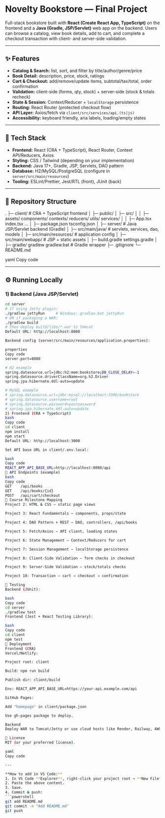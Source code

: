 
# Novelty Bookstore — Final Project

Full-stack bookstore built with **React (Create React App, TypeScript)** on the frontend and a **Java (Gradle, JSP/Servlet)** web app on the backend. Users can browse a catalog, view book details, add to cart, and complete a checkout transaction with client- and server-side validation.

---

## ✨ Features

- **Catalog & Search:** list, sort, and filter by title/author/genre/price  
- **Book Detail:** description, price, stock, ratings  
- **Cart & Checkout:** add/remove/update items, subtotal/tax/total, order confirmation  
- **Validation:** client-side (forms, qty, stock) + server-side (stock & totals recheck)  
- **State & Session:** Context/Reducer + `localStorage` persistence  
- **Routing:** React Router (protected checkout flow)  
- **API Layer:** Axios/fetch via `client/src/services/api.(ts|js)`  
- **Accessibility:** keyboard friendly, aria labels, loading/empty states

---

## 🧱 Tech Stack

- **Frontend:** React (CRA + TypeScript), React Router, Context API/Reducers, Axios  
- **Styling:** CSS / Tailwind (depending on your implementation)  
- **Backend:** Java 17+, Gradle, JSP, Servlets, DAO pattern  
- **Database:** H2/MySQL/PostgreSQL (configure in `server/src/main/resources`)  
- **Tooling:** ESLint/Prettier, Jest/RTL (front), JUnit (back)

---

## 📂 Repository Structure

.
├─ client/ # CRA + TypeScript frontend
│ ├─ public/
│ ├─ src/
│ │ ├─ assets/ components/ contexts/ reducers/ utils/ services/
│ │ ├─ App.tsx index.tsx ...
│ ├─ package.json tsconfig.json
│
├─ server/ # Java JSP/Servlet backend (Gradle)
│ ├─ src/main/java/ # servlets, services, dao, models
│ ├─ src/main/resources/ # application config
│ ├─ src/main/webapp/ # JSP + static assets
│ ├─ build.gradle settings.gradle
│
├─ gradle/ gradlew gradlew.bat # Gradle wrapper
├─ .gitignore
└─ README.md

yaml
Copy code

---

## ⚙️ Running Locally

### 1) Backend (Java JSP/Servlet)

```bash
cd server
# If using Jetty plugin:
./gradlew jettyRun     # Windows: gradlew.bat jettyRun
# OR if packaging a WAR:
./gradlew build
# then deploy build/libs/*.war to Tomcat
Default URL: http://localhost:8080

Backend config (server/src/main/resources/application.properties):

properties
Copy code
server.port=8080

# H2 example
spring.datasource.url=jdbc:h2:mem:bookstore;DB_CLOSE_DELAY=-1
spring.datasource.driverClassName=org.h2.Driver
spring.jpa.hibernate.ddl-auto=update

# MySQL example
# spring.datasource.url=jdbc:mysql://localhost:3306/bookstore
# spring.datasource.username=root
# spring.datasource.password=yourpassword
# spring.jpa.hibernate.ddl-auto=update
2) Frontend (CRA + TypeScript)
bash
Copy code
cd client
npm install
npm start
Default URL: http://localhost:3000

Set API base URL in client/.env.local:

bash
Copy code
REACT_APP_API_BASE_URL=http://localhost:8080/api
🔌 API Endpoints (example)
bash
Copy code
GET    /api/books
GET    /api/books/{id}
POST   /api/cart/checkout
🧭 Course Milestone Mapping
Project 2: HTML & CSS — static page views

Project 3: React Fundamentals — components, props/state

Project 4: DAO Pattern + REST — DAO, controllers, /api/books

Project 5: Fetch/Axios — API client, loading states

Project 6: State Management — Context/Reducers for cart

Project 7: Session Management — localStorage persistence

Project 8: Client-Side Validation — form checks in checkout

Project 9: Server-Side Validation — stock/totals checks

Project 10: Transaction — cart → checkout → confirmation

🧪 Testing
Backend (JUnit):

bash
Copy code
cd server
./gradlew test
Frontend (Jest + React Testing Library):

bash
Copy code
cd client
npm test
🚀 Deployment
Frontend (CRA)
Vercel/Netlify:

Project root: client

Build: npm run build

Publish dir: client/build

Env: REACT_APP_API_BASE_URL=https://your-api.example.com/api

GitHub Pages:

Add "homepage" in client/package.json

Use gh-pages package to deploy.

Backend
Deploy WAR to Tomcat/Jetty or use cloud hosts like Render, Railway, AWS.

📄 License
MIT (or your preferred license).

yaml
Copy code

---

**How to add in VS Code:**  
1. In VS Code **Explorer**, right-click your project root → **New File** → name it `README.md`.  
2. Paste the above content.  
3. Save.  
4. Commit & push:
```powershell
git add README.md
git commit -m "Add README.md"
git push

